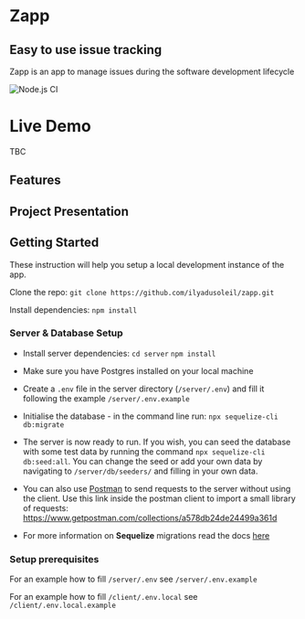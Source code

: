 # Zapp

## Easy to use issue tracking

Zapp is an app to manage issues during the software development lifecycle

![Node.js CI](https://github.com/ilyadusoleil/zapp/workflows/Node.js%20CI/badge.svg)

# Live Demo

TBC

## Features

## Project Presentation

## Getting Started

These instruction will help you setup a local development instance of the app.

Clone the repo: `git clone https://github.com/ilyadusoleil/zapp.git`

Install dependencies: `npm install`

### Server & Database Setup

- Install server dependencies:
  `cd server`
  `npm install`

- Make sure you have Postgres installed on your local machine

- Create a `.env` file in the server directory (`/server/.env`) and fill it following the example `/server/.env.example`

- Initialise the database - in the command line run: `npx sequelize-cli db:migrate`

- The server is now ready to run. If you wish, you can seed the database with some test data by running the command `npx sequelize-cli db:seed:all`. You can change the seed or add your own data by navigating to `/server/db/seeders/` and filling in your own data.

- You can also use [Postman](https://www.postman.com/) to send requests to the server without using the client. Use this link inside the postman client to import a small library of requests: https://www.getpostman.com/collections/a578db24de24499a361d

- For more information on **Sequelize** migrations read the docs [here](https://sequelize.org/master/manual/migrations.html)

### Setup prerequisites

For an example how to fill `/server/.env` see `/server/.env.example`

For an example how to fill `/client/.env.local` see `/client/.env.local.example`
